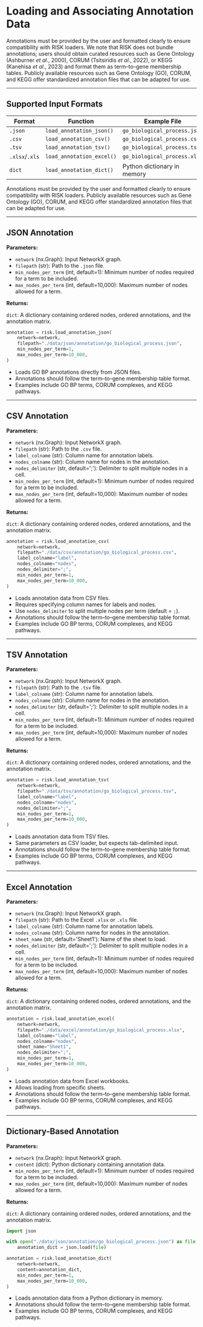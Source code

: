 # Loading and Associating Annotation Data

Annotations must be provided by the user and formatted clearly to ensure compatibility with RISK loaders. We note that RISK does not bundle annotations; users should obtain curated resources such as Gene Ontology (Ashburner _et al_., 2000), CORUM (Tsitsiridis _et al_., 2022), or KEGG (Kanehisa _et al_., 2023) and format them as term–to–gene membership tables. Publicly available resources such as Gene Ontology (GO), CORUM, and KEGG offer standardized annotation files that can be adapted for use.

---

## Supported Input Formats

| Format         | Function                  | Example File                 |
| -------------- | ------------------------- | ---------------------------- |
| `.json`        | `load_annotation_json()`  | `go_biological_process.json` |
| `.csv`         | `load_annotation_csv()`   | `go_biological_process.csv`  |
| `.tsv`         | `load_annotation_tsv()`   | `go_biological_process.tsv`  |
| `.xlsx`/`.xls` | `load_annotation_excel()` | `go_biological_process.xlsx` |
| `dict`         | `load_annotation_dict()`  | Python dictionary in memory  |

Annotations must be provided by the user and formatted clearly to ensure compatibility with RISK loaders. Publicly available resources such as Gene Ontology (GO), CORUM, and KEGG offer standardized annotation files that can be adapted for use.

---

## JSON Annotation

**Parameters:**

- `network` (nx.Graph): Input NetworkX graph.
- `filepath` (str): Path to the `.json` file.
- `min_nodes_per_term` (int, default=1): Minimum number of nodes required for a term to be included.
- `max_nodes_per_term` (int, default=10,000): Maximum number of nodes allowed for a term.

**Returns:**

`dict`: A dictionary containing ordered nodes, ordered annotations, and the annotation matrix.

```python
annotation = risk.load_annotation_json(
    network=network,
    filepath="./data/json/annotation/go_biological_process.json",
    min_nodes_per_term=1,
    max_nodes_per_term=10_000,
)
```

- Loads GO BP annotations directly from JSON files.
- Annotations should follow the term–to–gene membership table format.
- Examples include GO BP terms, CORUM complexes, and KEGG pathways.

---

## CSV Annotation

**Parameters:**

- `network` (nx.Graph): Input NetworkX graph.
- `filepath` (str): Path to the `.csv` file.
- `label_colname` (str): Column name for annotation labels.
- `nodes_colname` (str): Column name for nodes in the annotation.
- `nodes_delimiter` (str, default=';'): Delimiter to split multiple nodes in a cell.
- `min_nodes_per_term` (int, default=1): Minimum number of nodes required for a term to be included.
- `max_nodes_per_term` (int, default=10,000): Maximum number of nodes allowed for a term.

**Returns:**

`dict`: A dictionary containing ordered nodes, ordered annotations, and the annotation matrix.

```python
annotation = risk.load_annotation_csv(
    network=network,
    filepath="./data/csv/annotation/go_biological_process.csv",
    label_colname="label",
    nodes_colname="nodes",
    nodes_delimiter=";",
    min_nodes_per_term=1,
    max_nodes_per_term=10_000,
)
```

- Loads annotation data from CSV files.
- Requires specifying column names for labels and nodes.
- Use `nodes_delimiter` to split multiple nodes per term (default = `;`).
- Annotations should follow the term–to–gene membership table format.
- Examples include GO BP terms, CORUM complexes, and KEGG pathways.

---

## TSV Annotation

**Parameters:**

- `network` (nx.Graph): Input NetworkX graph.
- `filepath` (str): Path to the `.tsv` file.
- `label_colname` (str): Column name for annotation labels.
- `nodes_colname` (str): Column name for nodes in the annotation.
- `nodes_delimiter` (str, default=';'): Delimiter to split multiple nodes in a cell.
- `min_nodes_per_term` (int, default=1): Minimum number of nodes required for a term to be included.
- `max_nodes_per_term` (int, default=10,000): Maximum number of nodes allowed for a term.

**Returns:**

`dict`: A dictionary containing ordered nodes, ordered annotations, and the annotation matrix.

```python
annotation = risk.load_annotation_tsv(
    network=network,
    filepath="./data/tsv/annotation/go_biological_process.tsv",
    label_colname="label",
    nodes_colname="nodes",
    nodes_delimiter=";",
    min_nodes_per_term=1,
    max_nodes_per_term=10_000,
)
```

- Loads annotation data from TSV files.
- Same parameters as CSV loader, but expects tab-delimited input.
- Annotations should follow the term–to–gene membership table format.
- Examples include GO BP terms, CORUM complexes, and KEGG pathways.

---

## Excel Annotation

**Parameters:**

- `network` (nx.Graph): Input NetworkX graph.
- `filepath` (str): Path to the Excel `.xlsx` or `.xls` file.
- `label_colname` (str): Column name for annotation labels.
- `nodes_colname` (str): Column name for nodes in the annotation.
- `sheet_name` (str, default='Sheet1'): Name of the sheet to load.
- `nodes_delimiter` (str, default=';'): Delimiter to split multiple nodes in a cell.
- `min_nodes_per_term` (int, default=1): Minimum number of nodes required for a term to be included.
- `max_nodes_per_term` (int, default=10,000): Maximum number of nodes allowed for a term.

**Returns:**

`dict`: A dictionary containing ordered nodes, ordered annotations, and the annotation matrix.

```python
annotation = risk.load_annotation_excel(
    network=network,
    filepath="./data/excel/annotation/go_biological_process.xlsx",
    label_colname="label",
    nodes_colname="nodes",
    sheet_name="Sheet1",
    nodes_delimiter=";",
    min_nodes_per_term=1,
    max_nodes_per_term=10_000,
)
```

- Loads annotation data from Excel workbooks.
- Allows loading from specific sheets.
- Annotations should follow the term–to–gene membership table format.
- Examples include GO BP terms, CORUM complexes, and KEGG pathways.

---

## Dictionary-Based Annotation

**Parameters:**

- `network` (nx.Graph): Input NetworkX graph.
- `content` (dict): Python dictionary containing annotation data.
- `min_nodes_per_term` (int, default=1): Minimum number of nodes required for a term to be included.
- `max_nodes_per_term` (int, default=10,000): Maximum number of nodes allowed for a term.

**Returns:**

`dict`: A dictionary containing ordered nodes, ordered annotations, and the annotation matrix.

```python
import json

with open("./data/json/annotation/go_biological_process.json") as file:
    annotation_dict = json.load(file)

annotation = risk.load_annotation_dict(
    network=network,
    content=annotation_dict,
    min_nodes_per_term=1,
    max_nodes_per_term=10_000,
)
```

- Loads annotation data from a Python dictionary in memory.
- Annotations should follow the term–to–gene membership table format.
- Examples include GO BP terms, CORUM complexes, and KEGG pathways.
